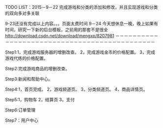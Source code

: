 TODO LIST：2015－9－22  完成游戏和分类的添加和修改，并且实现游戏和分类的双向多对多关联

9-23还没有完成以上内容。。。页面太费时间
9－24 今天想休息一晚，晚上如果有时间，研究一下新的后台模板，之前用的那套不是很全
http://download.csdn.net/download/mengxp/8207981
－－－－－－－－－－－－－－－－－－－－－－－－－－－－－－－－－－－－－－－－－－－－－

Step1:1，完成游戏服务器的增删改查。
      2，完成游戏金币的价格配置。
      3，完成游戏代练的价格配置。

Step2:完成游戏商品的增删改查。

Step3:新闻和帮助中心。

Step4:1，首页完成。
      2，游戏频道页。
      3，分类频道页。
      4，商品详情页。
      
Step5:1，购物车
      2，结算页
      3，支付
      
Step6:订单管理

Step7：用户中心




